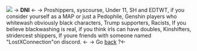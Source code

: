 ![](https://media.discordapp.net/attachments/1066939306893131786/1162191641126387752/Untitled591_20231012203558__01_1.png?ex=653b0a4f&is=6528954f&hm=11b62a67dde9ef29545710677bf0f38ea9866140349a9f2e5ba243ef1e3c983a&)
-> **DNI** <-
-> Proshippers, syscourse, Under 11, SH and EDTWT, if you consider yourself as a MAP or just a Pedophile, Genshin players who whitewash obviously black characters, Trump supporters, Racists, If you believe blackwashing is real, if you think irls can have doubles, Kinshifters, stridercest shippers, If youre friends with someone named "LostXConnection"on discord. <-
-> Go [back](https://rentry.co/zombieheathcliff) ?<-